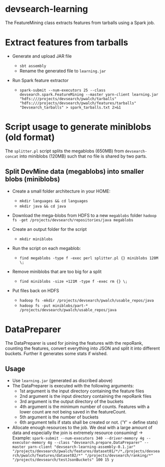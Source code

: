 devsearch-learning
=======================================

The FeatureMining class extracts features from tarballs using a Spark job.

# Extract features from tarballs

* Generate and upload JAR file
	* `sbt assembly`
	* Rename the generated file to `learning.jar` 

* Run Spark feature extractor
    * `spark-submit --num-executors 25 --class devsearch.spark.FeatureMining --master yarn-client learning.jar "hdfs:///projects/devsearch/pwalch/tarballs" "hdfs:///projects/devsearch/pwalch/features/tarballs" "Devsearch_tarballs" > spark_tarballs.txt 2>&1`

# Script usage to generate miniblobs (old format)

The `splitter.pl` script splits the megablobs (650MB) from `devsearch-concat` into miniblobs (120MB) such that no file is shared by two parts.

## Split DevMine data (megablobs) into smaller blobs (miniblobs)

* Create a small folder architecture in your HOME:
    * `mkdir languages && cd languages`
    * `mkdir java && cd java`

* Download the mega-blobs from HDFS to a new `megablobs` folder
    `hadoop fs -get /projects/devsearch/repositories/java megablobs`

* Create an output folder for the script
    * `mkdir miniblobs`

* Run the script on each megablob:
    * `find megablobs -type f -exec perl splitter.pl {} miniblobs 120M \;`

* Remove miniblobs that are too big for a split
    * `find miniblobs -size +121M -type f -exec rm {} \;`

* Put files back on HDFS
    * `hadoop fs -mkdir /projects/devsearch/pwalch/usable_repos/java`
    * `hadoop fs -put miniblobs/part-* /projects/devsearch/pwalch/usable_repos/java`


# DataPreparer
The DataPreparer is used for joining the features with the repoRank, counting the features, convert everything into JSON and split it into different buckets. Further it generates some stats if wished. 

## Usage

* Use `learning.jar` (generated as discribed above)
* The DataPreparer is executed with the following arguments:
    * 1st argument is the input directory containing the feature files
    * 2nd argument is the input directory containing the repoRank files
    * 3rd argument is the output directory of the buckets
    * 4th argument is the minimum number of counts. Features with a lower count are not being saved in the featureCount.
    * 5th argument is the number of buckets
    * 6th argument tells if stats shall be created or not. ('Y' = define stats)
* Allocate enough resources to the job. We deal with a large amount of data and especially the join is extremely resource consuming!
-> Example: `spark-submit --num-executors 340 --driver-memory 4g --executor-memory 4g --class "devsearch.prepare.DataPreparer" --master yarn-client "devsearch-learning-assembly-0.1.jar" "/projects/devsearch/pwalch/features/dataset01/*/*,/projects/devsearch/pwalch/features/dataset02/*" "/projects/devsearch/ranking/*" "/projects/devsearch/testJsonBuckets" 100 15 y` 
